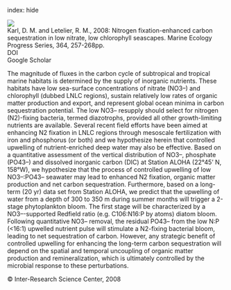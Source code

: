 index: hide

<div class="Citation">
    <div class="Citation-thumb CitationThumb-linked"  data-href="https://doi.org/10.3354/meps07547">
      <img src="https://static.claimspace.cloud/climate-study-static/refs/thumbs/6/Karl_and_Letelier_2008-thumb.png" />
    </div>

  <div class="Citation-body">
    <div class="Citation-text">Karl, D. M. and Letelier, R. M., 2008: Nitrogen fixation-enhanced carbon sequestration in low nitrate, low chlorophyll seascapes. <span class="Article-journal">Marine Ecology Progress Series, </span><span class="Article-volume">364, </span>257-268pp.</div>
    <div class="Citation-links">
      <div class="CitationLink" data-href="https://doi.org/10.3354/meps07547">
        <div class="CitationLink-icon CitationLink-Doi"></div>
        <div class="CitationLink-text">DOI</div>
      </div>
      <div class="CitationLink" data-href="https://scholar.google.com/scholar?q=10.3354/meps07547">
        <div class="CitationLink-icon CitationLink-Scholar"></div>
        <div class="CitationLink-text">Google Scholar</div>
      </div>
    </div>
  </div>
</div>

The magnitude of fluxes in the carbon cycle of subtropical and tropical marine habitats is determined by the supply of inorganic nutrients. These habitats have low sea-surface concentrations of nitrate (NO3–) and chlorophyll (dubbed LNLC regions), sustain relatively low rates of organic matter production and export, and represent global ocean minima in carbon sequestration potential. The low NO3– resupply should select for nitrogen (N2)-fixing bacteria, termed diazotrophs, provided all other growth-limiting nutrients are available. Several recent field efforts have been aimed at enhancing N2 fixation in LNLC regions through mesoscale fertilization with iron and phosphorus (or both) and we hypothesize herein that controlled upwelling of nutrient-enriched deep water may also be effective. Based on a quantitative assessment of the vertical distribution of NO3–, phosphate (PO43–) and dissolved inorganic carbon (DIC) at Station ALOHA (22°45’ N, 158°W), we hypothesize that the process of controlled upwelling of low NO3–:PO43– seawater may lead to enhanced N2 fixation, organic matter production and net carbon sequestration. Furthermore, based on a long-term (20 yr) data set from Station ALOHA, we predict that the upwelling of water from a depth of 300 to 350 m during summer months will trigger a 2-stage phytoplankton bloom. The first stage will be characterized by a NO3–-supported Redfield ratio (e.g. C106:N16:P by atoms) diatom bloom. Following quantitative NO3– removal, the residual PO43– from the low N:P (<16:1) upwelled nutrient pulse will stimulate a N2-fixing bacterial bloom, leading to net sequestration of carbon. However, any strategic benefit of controlled upwelling for enhancing the long-term carbon sequestration will depend on the spatial and temporal uncoupling of organic matter production and remineralization, which is ultimately controlled by the microbial response to these perturbations.

<div class="Citation-copy">
&copy; Inter-Research Science Center, 2008
</div>